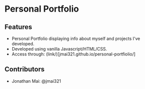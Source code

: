 # Personal Portfolio
## Features  
* Personal Portfolio displaying info about myself and projects I've developed.
* Developed using vanilla Javascript/HTML/CSS.
* Access through: (link/)[jmai321.github.io/personal-portfiolio/]

## Contributors
* Jonathan Mai: @jmai321
